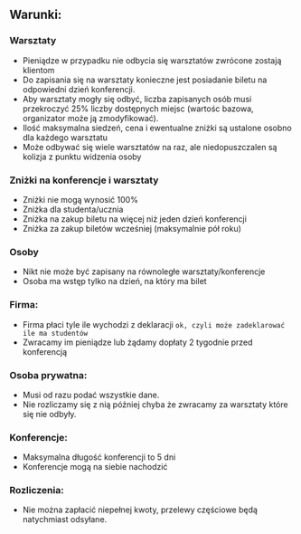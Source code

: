 ## Warunki:
### Warsztaty
  * Pieniądze w przypadku nie odbycia się warsztatów zwrócone zostają klientom
  * Do zapisania się na warsztaty konieczne jest posiadanie biletu na odpowiedni dzień konferencji.
  * Aby warsztaty mogły się odbyć, liczba zapisanych osób musi przekroczyć 25% liczby dostępnych miejsc (wartośc bazowa, organizator może ją zmodyfikować).
  * Ilość maksymalna siedzeń, cena i ewentualne zniżki są ustalone osobno dla każdego warsztatu
  * Może odbywać się wiele warsztatów na raz, ale niedopuszczalen są kolizja z punktu widzenia osoby
### Zniżki na konferencje i warsztaty
  * Zniżki nie mogą wynosić 100%
  * Zniżka dla studenta/ucznia 
  * Zniżka na zakup biletu na więcej niż jeden dzień konferencji
  * Zniżka za zakup biletów wcześniej (maksymalnie pół roku) 
### Osoby
  * Nikt nie może być zapisany na równoległe warsztaty/konferencje
  * Osoba ma wstęp tylko na dzień, na który ma bilet
### Firma:
  * Firma płaci tyle ile wychodzi z deklaracji 		`ok, czyli może zadeklarować ile ma studentów`
  * Zwracamy im pieniądze lub żądamy dopłaty 2 tygodnie przed konferencją
### Osoba prywatna:
  * Musi od razu podać wszystkie dane.
  * Nie rozliczamy się z nią później chyba że zwracamy za warsztaty które się nie odbyły.
### Konferencje:
  * Maksymalna długość konferencji to 5 dni
  * Konferencje mogą na siebie nachodzić
### Rozliczenia:
  * Nie można zapłacić niepełnej kwoty, przelewy częściowe będą natychmiast odsyłane.
  

